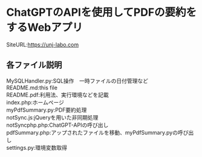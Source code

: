 # ChatGPTのAPIを使用してPDFの要約をするWebアプリ  
SiteURL:https://unj-labo.com  

## 各ファイル説明  
MySQLHandler.py:SQL操作　一時ファイルの日付管理など  
README.md:this file  
README.pdf:利用法、実行環境などを記載  
index.php:ホームページ  
myPdfSummary.py:PDF要約処理  
notSync.js:jQueryを用いた非同期処理  
notSyncphp.php:ChatGPT-APIの呼び出し  
pdfSummary.php:アップされたファイルを移動、myPdfSummary.pyの呼び出し  
settings.py:環境変数取得  
